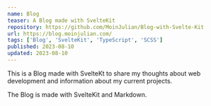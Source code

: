 ```yaml
---
name: Blog
teaser: A Blog made with SvelteKit
repository: https://github.com/MoinJulian/Blog-with-Svelte-Kit
url: https://blog.moinjulian.com/
tags: ['Blog', 'SvelteKit', 'TypeScript', 'SCSS']
published: 2023-08-10
updated: 2023-08-10
---
```


This is a Blog made with SvelteKt to share my thoughts about web development and information about my current projects.

The Blog is made with SvelteKit and Markdown.
